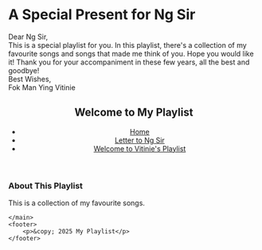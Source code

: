 # A Special Present for Ng Sir
<!DOCTYPE html>
<html lang="en">
<head>
    <meta charset="UTF-8">
    <meta name="viewport" content="width=device-width, initial-scale=1.0">
    Dear Ng Sir,
    <br>This is a special playlist for you. In this playlist, there's a collection of my favourite songs and songs that made me think of you. Hope you would like it! Thank you for your accompaniment in these few years, all the best and goodbye!
    <br>Best Wishes,
    <br>Fok Man Ying Vitinie
    <link rel="stylesheet" href="styles.css">
</head>
<body>
    <header>
        <h2>Welcome to My Playlist</h2>
        <nav>
            <ul>
                <li><a href="index.html">Home</a></li>
                <li><a href="lettertongsir.html">Letter to Ng Sir</a></li>
                <li><a href="vitinieplaylist.html">Welcome to Vitinie's Playlist</a></li>
            </ul>
        </nav>
    </header>
    <main>
        <h3>About This Playlist</h3>
        <p>This is a collection of my favourite songs.</p>
        
    </main>
    <footer>
        <p>&copy; 2025 My Playlist</p>
    </footer>
</body>
</html>
